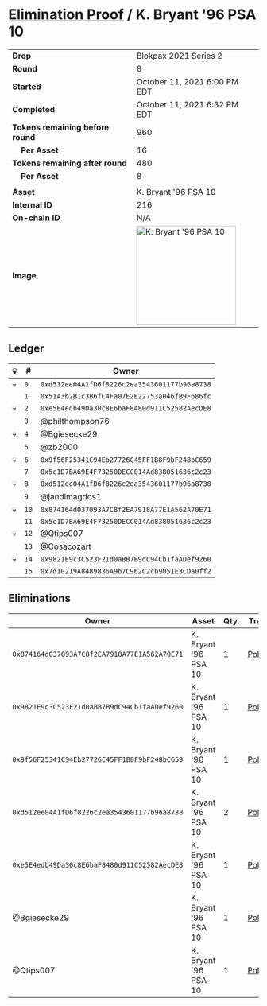 # [Elimination Proof](./readme.md) / K. Bryant &#039;96 PSA 10

|||
|---|---|
| **Drop** | Blokpax 2021 Series 2 |
| **Round** | 8 |
| **Started** | October 11, 2021 6:00 PM EDT |
| **Completed** | October 11, 2021 6:32 PM EDT |
| **Tokens remaining before round** | 960 |
| **&nbsp;&nbsp;&nbsp;&nbsp;Per Asset** | 16 |
| **Tokens remaining after round** | 480 |
| **&nbsp;&nbsp;&nbsp;&nbsp;Per Asset** | 8 |
| | |
| **Asset** | K. Bryant &#039;96 PSA 10 |
| **Internal ID** | 216 |
| **On-chain ID** | N/A |
| **Image** | <img src="https://tcdn.blokpax.com/9484ebfa-63a7-447e-99e3-14c79952f555/0478eb9531c1ddf0dd590eec3995606ee5141cd89ceef97499a2de713f2c019f.jpg" height="200" alt="K. Bryant &#039;96 PSA 10" /> |

## Ledger

| 💀 | # | Owner |
| --- | --- | --- |
| 💀 | `0` | `0xd512ee04A1fD6f8226c2ea3543601177b96a8738` |
|  | `1` | `0x51A3b2B1c3B6fC4Fa07E2E22753a046fB9F686fc` |
| 💀 | `2` | `0xe5E4edb49Da30c8E6baF8480d911C52582AecDE8` |
|  | `3` | @philthompson76 |
| 💀 | `4` | @Bgiesecke29 |
|  | `5` | @zb2000 |
| 💀 | `6` | `0x9f56F25341C94Eb27726C45FF1B8F9bF248bC659` |
|  | `7` | `0x5c1D7BA69E4F73250DECC014Ad838051636c2c23` |
| 💀 | `8` | `0xd512ee04A1fD6f8226c2ea3543601177b96a8738` |
|  | `9` | @jandlmagdos1 |
| 💀 | `10` | `0x874164d037093A7C8f2EA7918A77E1A562A70E71` |
|  | `11` | `0x5c1D7BA69E4F73250DECC014Ad838051636c2c23` |
| 💀 | `12` | @Qtips007 |
|  | `13` | @Cosacozart |
| 💀 | `14` | `0x9821E9c3C523F21d0aBB7B9dC94Cb1faADef9260` |
|  | `15` | `0x7d10219A8489836A9b7C962C2cb9051E3CDa0ff2` |


## Eliminations

| Owner | Asset | Qty. | Transaction |
| --- | --- | --- | --- |
| `0x874164d037093A7C8f2EA7918A77E1A562A70E71` | K. Bryant '96 PSA 10 | 1 | [Polygonscan](https://polygonscan.com/tx/0xd496963910cd1103a84c544dfcb51d54b787fa1fa31f59d3322fa58867f57d82) |
| `0x9821E9c3C523F21d0aBB7B9dC94Cb1faADef9260` | K. Bryant '96 PSA 10 | 1 | [Polygonscan](https://polygonscan.com/tx/0x709d244efdf34b4d469b9892b2b8f2b5593a316395e5dd0cdcf1caa9a41cacb9) |
| `0x9f56F25341C94Eb27726C45FF1B8F9bF248bC659` | K. Bryant '96 PSA 10 | 1 | [Polygonscan](https://polygonscan.com/tx/0xba5df75a8a3465d4eab17210082df2e5a6bcbbf34aa96291396e043ca81d652a) |
| `0xd512ee04A1fD6f8226c2ea3543601177b96a8738` | K. Bryant '96 PSA 10 | 2 | [Polygonscan](https://polygonscan.com/tx/0xe191a1bf424a7aa5a7234335dc111fbdc2e539ada37522a4ec4231e5137d8a7b) |
| `0xe5E4edb49Da30c8E6baF8480d911C52582AecDE8` | K. Bryant '96 PSA 10 | 1 | [Polygonscan](https://polygonscan.com/tx/0xde88e6f4a5542d05abff1cd28592896de08ec799883b99c182d6322cc280f166) |
| @Bgiesecke29 | K. Bryant '96 PSA 10 | 1 | [Polygonscan](https://polygonscan.com/tx/0x1e2d87750648f69f6fb3df04e218397a22352fcd7a6c5ee1c567dd7ca1987146) |
| @Qtips007 | K. Bryant '96 PSA 10 | 1 | [Polygonscan](https://polygonscan.com/tx/0xe622c74ae8951c5ad7078a362982c38dd1af50abe46a06ec421583925e0e6008) |
